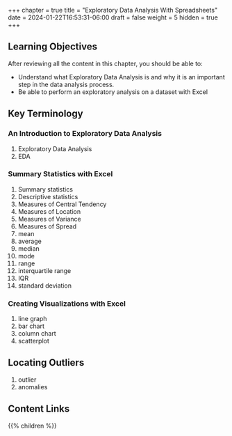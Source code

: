 +++
chapter = true
title = "Exploratory Data Analysis With Spreadsheets"
date = 2024-01-22T16:53:31-06:00
draft = false
weight = 5
hidden = true
+++

## Learning Objectives

After reviewing all the content in this chapter, you should be able to:

* Understand what Exploratory Data Analysis is and why it is an important step in the data analysis process.
* Be able to perform an exploratory analysis on a dataset with Excel

## Key Terminology

### An Introduction to Exploratory Data Analysis

1. Exploratory Data Analysis
1. EDA

### Summary Statistics with Excel

1. Summary statistics
1. Descriptive statistics
1. Measures of Central Tendency
1. Measures of Location
1. Measures of Variance
1. Measures of Spread
1. mean
1. average
1. median
1. mode 
1. range
1. interquartile range
1. IQR
1. standard deviation

### Creating Visualizations with Excel

1. line graph
1. bar chart
1. column chart
1. scatterplot

## Locating Outliers

1. outlier 
1. anomalies

## Content Links

{{% children %}}
